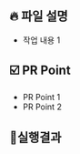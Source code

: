 ## 🔥 파일 설명

- 작업 내용 1

## ☑️ PR Point

<!-- 피드백을 받고 싶은 부분, 공유하고 싶은 부분, 작업 과정, 이유를 적어주세요. -->

- PR Point 1
- PR Point 2

## 📱실행결과

